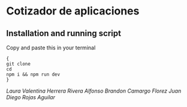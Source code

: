 # Cotizador de aplicaciones

## Installation and running script

Copy and paste this in your terminal

```
{
git clone
cd 
npm i && npm run dev
}
```

*Laura Valentina Herrera Rivera*
*Alfonso Brandon Camargo Florez*
*Juan Diego Rojas Aguilar*

